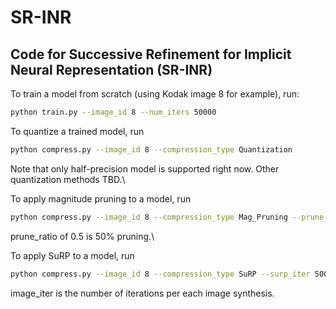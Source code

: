 # SR-INR

## Code for Successive Refinement for Implicit Neural Representation (SR-INR)

To train a model from scratch (using Kodak image 8 for example), run:

```bash
python train.py --image_id 8 --num_iters 50000 
```

To quantize a trained model, run
```bash
python compress.py --image_id 8 --compression_type Quantization 
``` 
Note that only half-precision model is supported right now. Other quantization methods TBD.\\

To apply magnitude pruning to a model, run
```bash
python compress.py --image_id 8 --compression_type Mag_Pruning --prune_ratio 0.5 --refine_iteration 1000
```
prune_ratio of 0.5 is 50% pruning.\\

To apply SuRP to a model, run
```bash
python compress.py --image_id 8 --compression_type SuRP --surp_iter 50000 --image_iter 1000
```
image_iter is the number of iterations per each image synthesis.
